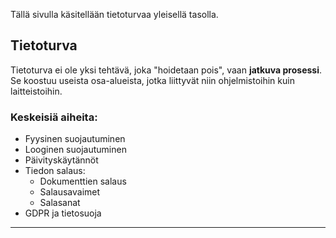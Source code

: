Tällä sivulla käsitellään tietoturvaa yleisellä tasolla. 
## Tietoturva

Tietoturva ei ole yksi tehtävä, joka "hoidetaan pois", vaan **jatkuva prosessi**. Se koostuu useista osa-alueista, jotka liittyvät niin ohjelmistoihin kuin laitteistoihin.

### Keskeisiä aiheita:

- Fyysinen suojautuminen
- Looginen suojautuminen
- Päivityskäytännöt
- Tiedon salaus:
  - Dokumenttien salaus
  - Salausavaimet
  - Salasanat
- GDPR ja tietosuoja

---
